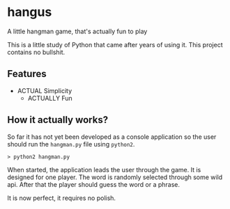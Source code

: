 # hangus
A little hangman game, that's actually fun to play

This is a little study of Python that came after years of using it.
This project contains no bullshit.

## Features
  - ACTUAL Simplicity
	- ACTUALLY Fun

## How it actually works?

So far it has not yet been developed as a console application so the user should
run the `hangman.py` file using `python2`.

```
> python2 hangman.py
```

When started, the application leads the user through the game. It is designed
for one player. The word is randomly selected through some wild api. After
that the player should guess the word or a phrase.

It is now perfect, it requires no polish.
